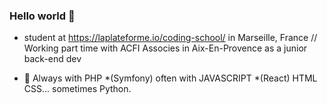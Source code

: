 ### Hello world 👋


- student at https://laplateforme.io/coding-school/  in Marseille, France // Working part time with ACFI Associes in Aix-En-Provence as a junior back-end dev

- 🔭  Always with PHP *(Symfony) often with JAVASCRIPT *(React) HTML CSS... sometimes Python.

